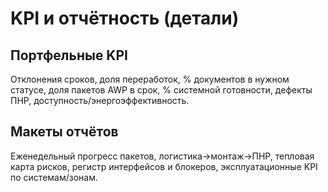 # KPI и отчётность (детали)

## Портфельные KPI
Отклонения сроков, доля переработок, % документов в нужном статусе, доля пакетов AWP в срок, % системной готовности, дефекты ПНР, доступность/энергоэффективность.

## Макеты отчётов
Еженедельный прогресс пакетов, логистика→монтаж→ПНР, тепловая карта рисков, регистр интерфейсов и блокеров, эксплуатационные KPI по системам/зонам.
